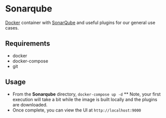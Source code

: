 # Sonarqube

[Docker](https://www.docker.com/) container with [SonarQube](http://www.sonarqube.org/) and useful plugins for our general use cases.

## Requirements
* docker
* docker-compose
* git

## Usage
* From the **Sonarqube** directory, `docker-compose up -d`
** Note, your first execution will take a bit while the image is built locally and the plugins are downloaded.
* Once complete, you can view the UI at `http://localhost:9000`